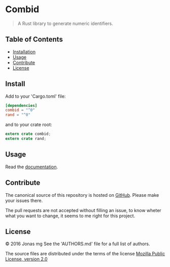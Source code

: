 # Combid

> A Rust library to generate numeric identifiers.

## Table of Contents

- [Installation](#install)
- [Usage](#usage)
- [Contribute](#contribute)
- [License](#license)

## Install

Add to your 'Cargo.toml' file:

```toml
[dependencies]
combid = "^0"
rand = "^0"
```

and to your crate root:

```rust
extern crate combid;
extern crate rand;
```

## Usage

Read the [documentation](https://docs.rs/combid).

## Contribute

The canonical source of this repository is hosted on
[GitHub](https://github.com/tredoe/combid).
Please make your issues there.

The pull requests are not accepted without filling an issue, to know wheter
what you want to change, it seems to me right for this project.

## License

© 2016  Jonas mg
See the 'AUTHORS.md' file for a full list of authors.

The source files are distributed under the terms of the license
[Mozilla Public License, version 2.0](https://www.mozilla.org/en-US/MPL/2.0/)

